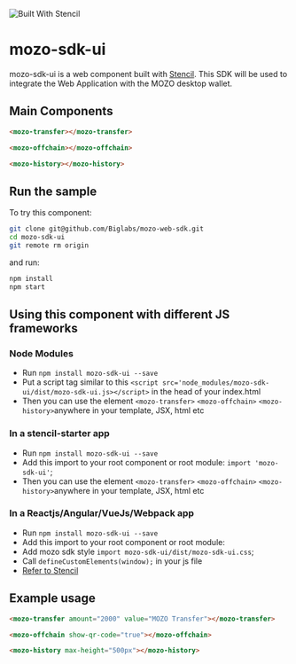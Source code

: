 ![Built With Stencil](https://img.shields.io/badge/-Built%20With%20Stencil-16161d.svg?logo=data%3Aimage%2Fsvg%2Bxml%3Bbase64%2CPD94bWwgdmVyc2lvbj0iMS4wIiBlbmNvZGluZz0idXRmLTgiPz4KPCEtLSBHZW5lcmF0b3I6IEFkb2JlIElsbHVzdHJhdG9yIDE5LjIuMSwgU1ZHIEV4cG9ydCBQbHVnLUluIC4gU1ZHIFZlcnNpb246IDYuMDAgQnVpbGQgMCkgIC0tPgo8c3ZnIHZlcnNpb249IjEuMSIgaWQ9IkxheWVyXzEiIHhtbG5zPSJodHRwOi8vd3d3LnczLm9yZy8yMDAwL3N2ZyIgeG1sbnM6eGxpbms9Imh0dHA6Ly93d3cudzMub3JnLzE5OTkveGxpbmsiIHg9IjBweCIgeT0iMHB4IgoJIHZpZXdCb3g9IjAgMCA1MTIgNTEyIiBzdHlsZT0iZW5hYmxlLWJhY2tncm91bmQ6bmV3IDAgMCA1MTIgNTEyOyIgeG1sOnNwYWNlPSJwcmVzZXJ2ZSI%2BCjxzdHlsZSB0eXBlPSJ0ZXh0L2NzcyI%2BCgkuc3Qwe2ZpbGw6I0ZGRkZGRjt9Cjwvc3R5bGU%2BCjxwYXRoIGNsYXNzPSJzdDAiIGQ9Ik00MjQuNywzNzMuOWMwLDM3LjYtNTUuMSw2OC42LTkyLjcsNjguNkgxODAuNGMtMzcuOSwwLTkyLjctMzAuNy05Mi43LTY4LjZ2LTMuNmgzMzYuOVYzNzMuOXoiLz4KPHBhdGggY2xhc3M9InN0MCIgZD0iTTQyNC43LDI5Mi4xSDE4MC40Yy0zNy42LDAtOTIuNy0zMS05Mi43LTY4LjZ2LTMuNkgzMzJjMzcuNiwwLDkyLjcsMzEsOTIuNyw2OC42VjI5Mi4xeiIvPgo8cGF0aCBjbGFzcz0ic3QwIiBkPSJNNDI0LjcsMTQxLjdIODcuN3YtMy42YzAtMzcuNiw1NC44LTY4LjYsOTIuNy02OC42SDMzMmMzNy45LDAsOTIuNywzMC43LDkyLjcsNjguNlYxNDEuN3oiLz4KPC9zdmc%2BCg%3D%3D&colorA=16161d&style=flat-square)

# mozo-sdk-ui

mozo-sdk-ui is a web component built with [Stencil](https://stenciljs.com/).
This SDK will be used to integrate the Web Application with the MOZO desktop wallet.

## Main Components

```html
<mozo-transfer></mozo-transfer>
```

```html
<mozo-offchain></mozo-offchain>
```

```html
<mozo-history></mozo-history>
```


## Run the sample

To try this component:

```bash
git clone git@github.com/Biglabs/mozo-web-sdk.git
cd mozo-sdk-ui
git remote rm origin
```

and run:

```bash
npm install
npm start
```

## Using this component with different JS frameworks 

### Node Modules
- Run `npm install mozo-sdk-ui --save`
- Put a script tag similar to this `<script src='node_modules/mozo-sdk-ui/dist/mozo-sdk-ui.js></script>` in the head of your index.html
- Then you can use the element `<mozo-transfer>` `<mozo-offchain>` `<mozo-history>`anywhere in your template, JSX, html etc

### In a stencil-starter app
- Run `npm install mozo-sdk-ui --save`
- Add this import to your root component or root module: `import 'mozo-sdk-ui'`;
- Then you can use the element `<mozo-transfer>` `<mozo-offchain>` `<mozo-history>`anywhere in your template, JSX, html etc

### In a Reactjs/Angular/VueJs/Webpack app
- Run `npm install mozo-sdk-ui --save`
- Add this import to your root component or root module: 
- Add mozo sdk style `import mozo-sdk-ui/dist/mozo-sdk-ui.css`;
- Call `defineCustomElements(window);` in your js file
- [Refer to Stencil](https://stenciljs.com/docs/overview)


## Example usage

```html
<mozo-transfer amount="2000" value="MOZO Transfer"></mozo-transfer>
```

```html
<mozo-offchain show-qr-code="true"></mozo-offchain>
```

```html
<mozo-history max-height="500px"></mozo-history>
```